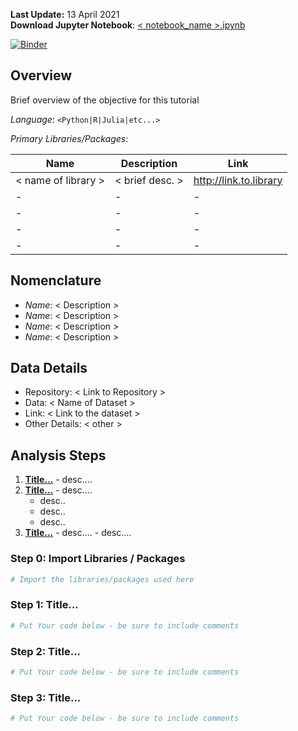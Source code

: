 <!--
---
title: < Your Title >
layout: single
author: Name
author_profile: true
header:
  overlay_color: "444444"
  overlay_image: /assets/images/margaret-weir-GZyjbLNOaFg-unsplash_dark.jpg
---
-->

**Last Update:** 13 April 2021 <br />
**Download Jupyter Notebook**: [< notebook_name >.ipynb](https://geospatial.101workbook.org/tutorials/<notebook_name>.ipynb)

[![Binder](https://mybinder.org/badge_logo.svg)](https://mybinder.org/v2/gh/ISUgenomics/geospatialworkbook/main?urlpath=lab/tree/tutorials/<notebook_name>.ipynb)

## Overview
Brief overview of the objective for this tutorial

*Language*: `<Python|R|Julia|etc...>`

*Primary Libraries/Packages*:

|Name|Description|Link|
|-|-|-|
| < name of library > |< brief desc. >|http://link.to.library|
|-|-|-|
|-|-|-|
|-|-|-|
|-|-|-|

## Nomenclature

  * *Name*: < Description >
  * *Name*: < Description >
  * *Name*: < Description >
  * *Name*: < Description >

## Data Details
  * Repository: < Link to Repository >
  * Data: < Name of Dataset >
  * Link: < Link to the dataset >
  * Other Details: < other >

## Analysis Steps
  1. **[Title...](#this_is_step1)**
    - desc....
  2. **[Title...](#step_2)**
    - desc....
      - desc..
      - desc..
      - desc..
  2. **[Title...](#step_3)**
    - desc....
    - desc....

### Step 0: Import Libraries / Packages


```python
# Import the libraries/packages used here
```

<a id='this_is_step1'></a>
### Step 1: Title...


```python
# Put Your code below - be sure to include comments
```

<a id='step_2'></a>
### Step 2: Title...


```python
# Put Your code below - be sure to include comments
```

<a id='step_3'></a>
### Step 3: Title...


```python
# Put Your code below - be sure to include comments
```
